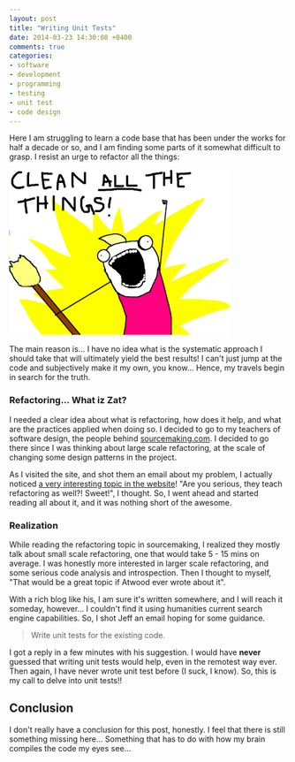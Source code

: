 ```yaml
---
layout: post
title: "Writing Unit Tests"
date: 2014-03-23 14:30:08 +0400
comments: true
categories: 
- software
- development
- programming
- testing
- unit test
- code design
---
```


Here I am struggling to learn a code base that has been under the works for half a decade or so, and I am finding some parts of it somewhat difficult to grasp. I resist an urge to refactor all the things:

![](/images/clean-all-the-things.png)

The main reason is... I have no idea what is the systematic approach I should take that will ultimately yield the best results! I can't just jump at the code and subjectively make it my own, you know... Hence, my travels begin in search for the truth.

### Refactoring... What iz Zat?

I needed a clear idea about what is refactoring, how does it help, and what are the practices applied when doing so. I decided to go to my teachers of software design, the people behind [sourcemaking.com](http://sourcemaking.com). I decided to go there since I was thinking about large scale refactoring, at the scale of changing some design patterns in the project.

As I visited the site, and shot them an email about my problem, I actually noticed [a very interesting topic in the website](http://sourcemaking.com/refactoring)! "Are you serious, they teach refactoring as well?! Sweet!", I thought. So, I went ahead and started reading all about it, and it was nothing short of the awesome.

### Realization

While reading the refactoring topic in sourcemaking, I realized they mostly talk about small scale refactoring, one that would take 5 - 15 mins on average. I was honestly more interested in larger scale refactoring, and some serious code analysis and introspection. Then I thought to myself, "That would be a great topic if Atwood ever wrote about it".

With a rich blog like his, I am sure it's written somewhere, and I will reach it someday, however... I couldn't find it using humanities current search engine capabilities. So, I shot Jeff an email hoping for some guidance.

> Write unit tests for the existing code.

I got a reply in a few minutes with his suggestion. I would have __never__ guessed that writing unit tests would help, even in the remotest way ever. Then again, I have never wrote unit test before (I suck, I know). So, this is my call to delve into unit tests!!

## Conclusion

I don't really have a conclusion for this post, honestly. I feel that there is still something missing here... Something that has to do with how my brain compiles the code my eyes see...
